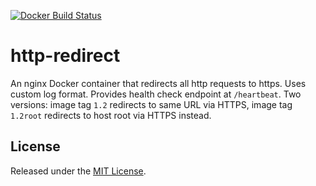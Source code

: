 [![Docker Build Status](https://img.shields.io/docker/build/datacite/http-redirect.svg)](https://hub.docker.com/r/datacite/http-redirect/)

# http-redirect

An nginx Docker container that redirects all http requests to https. Uses custom log format. Provides health check endpoint at `/heartbeat`. 
Two versions: image tag `1.2` redirects to same URL via HTTPS, image tag `1.2root` redirects to host root via HTTPS instead.

## License
Released under the [MIT License](https://github.com/datacite/http-redirect/blob/master/LICENSE).
